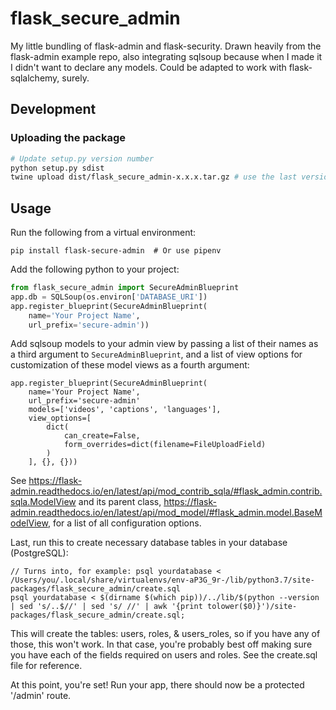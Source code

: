 # flask_secure_admin

My little bundling of flask-admin and flask-security. Drawn heavily from the flask-admin example repo, also integrating sqlsoup because when I made it I didn't want to declare any models. Could be adapted to work with flask-sqlalchemy, surely.

## Development

### Uploading the package

```sh
# Update setup.py version number
python setup.py sdist
twine upload dist/flask_secure_admin-x.x.x.tar.gz # use the last version created
```

## Usage

Run the following from a virtual environment:

    pip install flask-secure-admin  # Or use pipenv

Add the following python to your project:

```python
from flask_secure_admin import SecureAdminBlueprint
app.db = SQLSoup(os.environ['DATABASE_URI'])
app.register_blueprint(SecureAdminBlueprint(
    name='Your Project Name',
    url_prefix='secure-admin'))
```

Add sqlsoup models to your admin view by passing a list of their names 
as a third argument to `SecureAdminBlueprint`, and a list of view options
for customization of these model views as a fourth argument:

    app.register_blueprint(SecureAdminBlueprint(
        name='Your Project Name',
        url_prefix='secure-admin'
        models=['videos', 'captions', 'languages'],
        view_options=[
            dict(
                can_create=False,
                form_overrides=dict(filename=FileUploadField)
            )
        ], {}, {}))

See https://flask-admin.readthedocs.io/en/latest/api/mod_contrib_sqla/#flask_admin.contrib.sqla.ModelView
and its parent class, https://flask-admin.readthedocs.io/en/latest/api/mod_model/#flask_admin.model.BaseModelView,
for a list of all configuration options. 

Last, run this to create necessary database tables in your database (PostgreSQL):

    // Turns into, for example: psql yourdatabase < /Users/you/.local/share/virtualenvs/env-aP3G_9r-/lib/python3.7/site-packages/flask_secure_admin/create.sql
    psql yourdatabase < $(dirname $(which pip))/../lib/$(python --version | sed 's/..$//' | sed 's/ //' | awk '{print tolower($0)}')/site-packages/flask_secure_admin/create.sql;    

This will create the tables: users, roles, & users_roles, so if you have any of those, this won't work.
In that case, you're probably best off making sure you have each of the fields required on users and roles.
See the create.sql file for reference.

At this point, you're set! Run your app, there should now be a protected '/admin' route.
